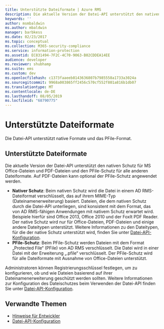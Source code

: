 ```yaml
---
title: Unterstützte Dateiformate | Azure RMS
description: Die aktuelle Version der Datei-API unterstützt den nativen Schutz für MS Office-Dateien und PDFs und den PFile-Schutz für alle anderen Dateiformate.
keywords: ''
author: msmbaldwin
ms.author: mbaldwin
manager: barbkess
ms.date: 02/23/2017
ms.topic: conceptual
ms.collection: M365-security-compliance
ms.service: information-protection
ms.assetid: EC831494-7F2C-4C70-9063-B02CDDEA14EE
audience: developer
ms.reviewer: shubhamp
ms.suite: ems
ms.custom: dev
ms.openlocfilehash: c1373faaeeb8143636807b7985558a1733a3024a
ms.sourcegitcommit: 9968a003865ff2456c570cf552f801a816b1db07
ms.translationtype: MT
ms.contentlocale: de-DE
ms.lasthandoff: 08/05/2019
ms.locfileid: "68790775"
---
```

# <a name="supported-file-formats"></a>Unterstützte Dateiformate

Die Datei-API unterstützt native Formate und das PFile-Format.

## <a name="supported-file-formats"></a>Unterstützte Dateiformate

Die aktuelle Version der Datei-API unterstützt den nativen Schutz für MS Office-Dateien und PDF-Dateien und den PFile-Schutz für alle anderen Dateiformate. Auf PDF-Dateien kann optional der PFile-Schutz angewendet werden.

-   **Nativer Schutz**: Beim nativen Schutz wird die Datei in einem AD RMS-Dateiformat verschlüsselt, das auf ihrem MIME-Typ (Dateinamenerweiterung) basiert. Dateien, die dem nativen Schutz durch die Datei-API unterliegen, sind konsistent mit dem Format, das von AD RMS-fähigen Anwendungen mit nativem Schutz erwartet wird. Beispiele hierfür sind Office 2013, Office 2010 und der FoxIt PDF Reader. Der native Schutz wird nur für Office-Dateien, PDF-Dateien und einige andere Dateitypen unterstützt. Weitere Informationen zu den Dateitypen, für die der native Schutz unterstützt wird, finden Sie unter [Datei-API-Konfiguration](file-api-configuration.md).
-   **PFile-Schutz**: Beim PFile-Schutz werden Dateien mit dem Format „Protected File“ (PFile) von AD RMS verschlüsselt. Die Datei wird in einer Datei mit der Erweiterung „.pfile“ verschlüsselt. Der PFile-Schutz wird für alle Dateiformate mit Ausnahme von Office-Dateien unterstützt.

Administratoren können Registrierungsschlüssel festlegen, um zu konfigurieren, ob und wie Dateien basierend auf ihrer Dateinamenerweiterung geschützt werden sollten. Weitere Informationen zur Konfiguration des Dateischutzes beim Verwenden der Datei-API finden Sie unter [Datei-API-Konfiguration](file-api-configuration.md).

## <a name="related-topics"></a>Verwandte Themen

* [Hinweise für Entwickler](developer-notes.md)
* [Datei-API-Konfiguration](file-api-configuration.md)
 
